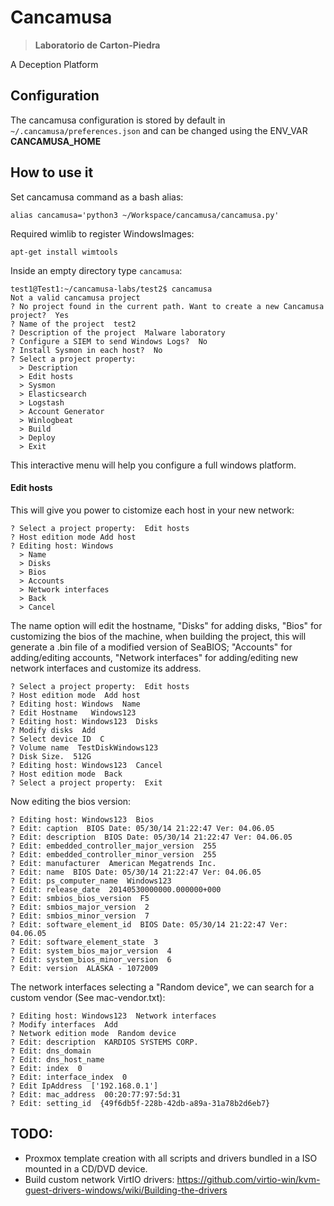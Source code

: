 # Cancamusa 
> **Laboratorio de Carton-Piedra**

A Deception Platform

## Configuration
The cancamusa configuration is stored by default in `~/.cancamusa/preferences.json` and can be changed using the ENV_VAR **CANCAMUSA_HOME**

## How to use it

Set cancamusa command as a bash alias:
```
alias cancamusa='python3 ~/Workspace/cancamusa/cancamusa.py'
```

Required wimlib to register WindowsImages:
```
apt-get install wimtools
```

Inside an empty directory type `cancamusa`:
```
test1@Test1:~/cancamusa-labs/test2$ cancamusa
Not a valid cancamusa project
? No project found in the current path. Want to create a new Cancamusa project?  Yes
? Name of the project  test2
? Description of the project  Malware laboratory
? Configure a SIEM to send Windows Logs?  No
? Install Sysmon in each host?  No
? Select a project property:  
  > Description
  > Edit hosts
  > Sysmon
  > Elasticsearch
  > Logstash
  > Account Generator
  > Winlogbeat
  > Build
  > Deploy
  > Exit
```
This interactive menu will help you configure a full windows platform.

#### Edit hosts
This will give you power to cistomize each host in your new network:
```
? Select a project property:  Edit hosts
? Host edition mode Add host
? Editing host: Windows
  > Name
  > Disks
  > Bios
  > Accounts
  > Network interfaces
  > Back
  > Cancel
```
The name option will edit the hostname, "Disks" for adding disks, "Bios" for customizing the bios of the machine, when building the project, this will generate a .bin file of a modified version of SeaBIOS; "Accounts" for adding/editing accounts, "Network interfaces" for adding/editing new network interfaces and customize its address.
```
? Select a project property:  Edit hosts
? Host edition mode  Add host
? Editing host: Windows  Name
? Edit Hostname   Windows123
? Editing host: Windows123  Disks
? Modify disks  Add
? Select device ID  C
? Volume name  TestDiskWindows123
? Disk Size.  512G
? Editing host: Windows123  Cancel
? Host edition mode  Back
? Select a project property:  Exit
```

Now editing the bios version:
```
? Editing host: Windows123  Bios
? Edit: caption  BIOS Date: 05/30/14 21:22:47 Ver: 04.06.05
? Edit: description  BIOS Date: 05/30/14 21:22:47 Ver: 04.06.05
? Edit: embedded_controller_major_version  255
? Edit: embedded_controller_minor_version  255
? Edit: manufacturer  American Megatrends Inc.
? Edit: name  BIOS Date: 05/30/14 21:22:47 Ver: 04.06.05
? Edit: ps_computer_name  Windows123
? Edit: release_date  20140530000000.000000+000
? Edit: smbios_bios_version  F5
? Edit: smbios_major_version  2
? Edit: smbios_minor_version  7
? Edit: software_element_id  BIOS Date: 05/30/14 21:22:47 Ver: 04.06.05
? Edit: software_element_state  3
? Edit: system_bios_major_version  4
? Edit: system_bios_minor_version  6
? Edit: version  ALASKA - 1072009
```

The network interfaces selecting a "Random device", we can search for a custom vendor (See mac-vendor.txt):
```
? Editing host: Windows123  Network interfaces
? Modify interfaces  Add
? Network edition mode  Random device
? Edit: description  KARDIOS SYSTEMS CORP.
? Edit: dns_domain  
? Edit: dns_host_name  
? Edit: index  0
? Edit: interface_index  0
? Edit IpAddress  ['192.168.0.1']
? Edit: mac_address  00:20:77:97:5d:31
? Edit: setting_id  {49f6db5f-228b-42db-a89a-31a78b2d6eb7}
```


## TODO:
- Proxmox template creation with all scripts and drivers bundled in a ISO mounted in a CD/DVD device.
- Build custom network VirtIO drivers: https://github.com/virtio-win/kvm-guest-drivers-windows/wiki/Building-the-drivers


